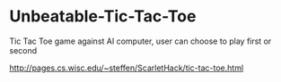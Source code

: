 # Unbeatable-Tic-Tac-Toe
Tic Tac Toe game against AI computer, user can choose to play first or second

http://pages.cs.wisc.edu/~steffen/ScarletHack/tic-tac-toe.html

